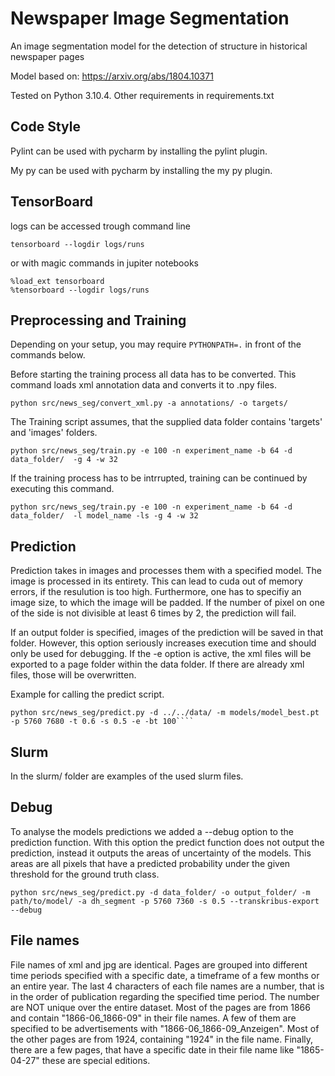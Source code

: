 # Newspaper Image Segmentation

An image segmentation model for the detection of structure in historical newspaper pages

Model based on: https://arxiv.org/abs/1804.10371

Tested on Python 3.10.4. Other requirements in requirements.txt

## Code Style
Pylint can be used with pycharm by installing the pylint plugin.

My py can be used with pycharm by installing the my py plugin.

## TensorBoard
logs can be accessed trough command line
````shell
tensorboard --logdir logs/runs
````

or with magic commands in jupiter notebooks
````
%load_ext tensorboard
%tensorboard --logdir logs/runs
````

## Preprocessing and Training
Depending on your setup, you may require `PYTHONPATH=.` in front of the commands below.

Before starting the training process all data has to be converted.
This command loads xml annotation data and converts it to .npy files.
````
python src/news_seg/convert_xml.py -a annotations/ -o targets/
````

The Training script assumes, that the supplied data folder contains 'targets' and 'images' folders.
````
python src/news_seg/train.py -e 100 -n experiment_name -b 64 -d data_folder/  -g 4 -w 32
````

If the training process has to be intrrupted, training can be continued by executing this command.
````
python src/news_seg/train.py -e 100 -n experiment_name -b 64 -d data_folder/  -l model_name -ls -g 4 -w 32
````

## Prediction

Prediction takes in images and processes them with a specified model. The image is processed in its entirety. 
This can lead to cuda out of memory errors, if the resulution is too high.
Furthermore, one has to specifiy an image size, to which the image will be padded. 
If the number of pixel on one of the side is not divisible at least 6 times by 2, the prediction will fail.

If an output folder is specified, images of the prediction will be saved in that folder. However, this option seriously
increases execution time and should only be used for debugging. If the -e option is active, the xml files will be 
exported to a page folder within the data folder. If there are already xml files, those will be overwritten.

Example for calling the predict script.
````
python src/news_seg/predict.py -d ../../data/ -m models/model_best.pt -p 5760 7680 -t 0.6 -s 0.5 -e -bt 100````
````
## Slurm

In the slurm/ folder are examples of the used slurm files.

## Debug
To analyse the models predictions we added a --debug option to the prediction function. With this option the predict
function does not output the prediction, instead it outputs the areas of uncertainty of the models. This areas are all 
pixels that have a predicted probability under the given threshold for the ground truth class.
````
python src/news_seg/predict.py -d data_folder/ -o output_folder/ -m path/to/model/ -a dh_segment -p 5760 7360 -s 0.5 --transkribus-export --debug
````

## File names
File names of xml and jpg are identical. Pages are grouped into different time periods specified with a 
specific date, a timeframe of a few months or an entire year. The last 4 characters of each file names are a 
number, that is in the order of publication regarding the specified time period. The number are NOT unique 
over the entire dataset. Most of the pages are from 1866 and contain "1866-06_1866-09" in their file names. 
A few of them are specified to be advertisements with "1866-06_1866-09_Anzeigen". Most of the other pages are 
from 1924, containing "1924" in the file name. Finally, there are a few pages, that have a specific date in their 
file name like "1865-04-27" these are special editions.